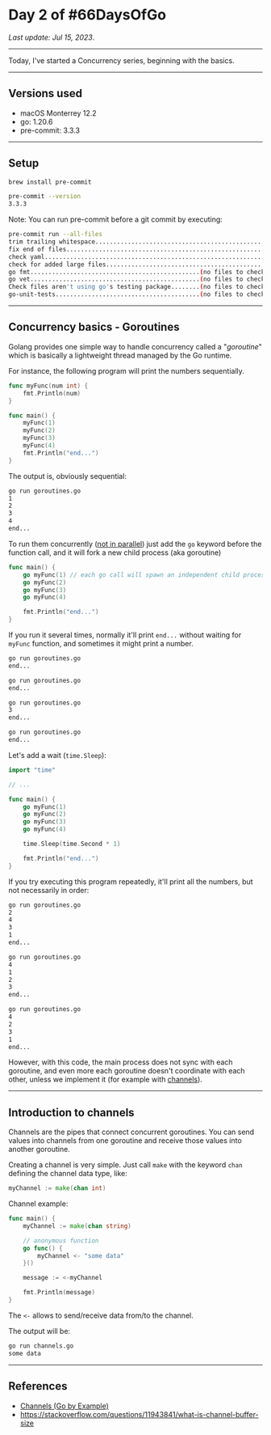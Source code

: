# Day 2 of #66DaysOfGo

_Last update:  Jul 15, 2023_.

---

Today, I've started a Concurrency series, beginning with the basics.

---

## Versions used

- macOS Monterrey 12.2
- go: 1.20.6
- pre-commit: 3.3.3

---

## Setup

```bash
brew install pre-commit
```

```bash
pre-commit --version
3.3.3
```

Note:
You can run pre-commit before a git commit by executing:

```bash
pre-commit run --all-files
trim trailing whitespace.................................................Passed
fix end of files.........................................................Passed
check yaml...............................................................Passed
check for added large files..............................................Passed
go fmt...............................................(no files to check)Skipped
go vet...............................................(no files to check)Skipped
Check files aren't using go's testing package........(no files to check)Skipped
go-unit-tests........................................(no files to check)Skipped
```

---

## Concurrency basics - Goroutines

Golang provides one simple way to handle concurrency called a "_goroutine_" which is basically a lightweight thread managed by the Go runtime.

For instance, the following program will print the numbers sequentially.

```go
func myFunc(num int) {
    fmt.Println(num)
}

func main() {
    myFunc(1)
    myFunc(2)
    myFunc(3)
    myFunc(4)
    fmt.Println("end...")
}
```

The output is, obviously sequential:

```bash
go run goroutines.go
1
2
3
4
end...
```

To run them concurrently ([not in parallel](https://www.youtube.com/watch?v=f6kdp27TYZs)) just add the `go` keyword before the function call, and it will fork a new child process (aka goroutine)

```go
func main() {
    go myFunc(1) // each go call will spawn an independent child process
    go myFunc(2)
    go myFunc(3)
    go myFunc(4)

    fmt.Println("end...")
}
```

If you run it several times, normally it'll print `end...` without waiting for `myFunc` function, and sometimes it might print a number.

```bash
go run goroutines.go
end...
```

```bash
go run goroutines.go
end...
```

```bash
go run goroutines.go
3
end...
```

```bash
go run goroutines.go
end...
```

Let's add a wait (`time.Sleep`):

```go
import "time"

// ...

func main() {
    go myFunc(1)
    go myFunc(2)
    go myFunc(3)
    go myFunc(4)

    time.Sleep(time.Second * 1)

    fmt.Println("end...")
}
```

If you try executing this program repeatedly, it'll print all the numbers, but not necessarily in order:

```bash
go run goroutines.go
2
4
3
1
end...
```

```bash
go run goroutines.go
4
1
2
3
end...
```

```bash
go run goroutines.go
4
2
3
1
end...
```

However, with this code, the main process does not sync with each goroutine, and even more each goroutine doesn't coordinate with each other, unless we implement it (for example with [channels](https://go.dev/tour/concurrency/2)).

---

## Introduction to channels

Channels are the pipes that connect concurrent goroutines. You can send values into channels from one goroutine and receive those values into another goroutine.

Creating a channel is very simple. Just call `make` with the keyword `chan` defining the channel data type, like:

```go
myChannel := make(chan int)
```

Channel example:

```go
func main() {
    myChannel := make(chan string)

    // anonymous function
    go func() {
        myChannel <- "some data"
    }()

    message := <-myChannel

    fmt.Println(message)
}
```

The `<-` allows to send/receive data from/to the channel.

The output will be:

```bash
go run channels.go
some data
```

---

## References

- [Channels (Go by Example)](https://gobyexample.com/channels)
- https://stackoverflow.com/questions/11943841/what-is-channel-buffer-size

